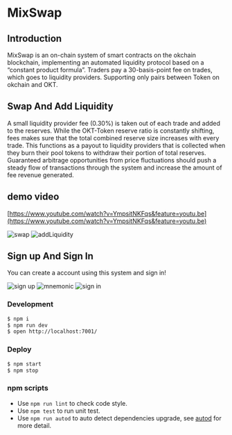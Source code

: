 # MixSwap

## Introduction
MixSwap is an on-chain system of smart contracts on the okchain blockchain, implementing an automated liquidity protocol based on a “constant product formula”. 
Traders pay a 30-basis-point fee on trades, which goes to liquidity providers. Supporting only pairs between Token on okchain and OKT.


## Swap And Add Liquidity
A small liquidity provider fee (0.30%) is taken out of each trade and added to the reserves. While the OKT-Token reserve ratio is constantly shifting, fees makes sure that the total combined reserve size increases with every trade. This functions as a payout to liquidity providers that is collected when they burn their pool tokens to withdraw their portion of total reserves. Guaranteed arbitrage opportunities from price fluctuations should push a steady flow of transactions through the system and increase the amount of fee revenue generated.

## demo video
[https://www.youtube.com/watch?v=YmpsitNKFqs&feature=youtu.be](https://www.youtube.com/watch?v=YmpsitNKFqs&feature=youtu.be)


![swap](https://mixswap.oss-cn-hangzhou.aliyuncs.com/swap.jpg)
![addLiquidity](https://mixswap.oss-cn-hangzhou.aliyuncs.com/addLiquidity.jpg)

## Sign up And Sign In
You can create a account using this system and sign in!

![sign up](https://mixswap.oss-cn-hangzhou.aliyuncs.com/signup.jpg)
![mnemonic](https://mixswap.oss-cn-hangzhou.aliyuncs.com/mnemonic.jpg)
![sign in](https://mixswap.oss-cn-hangzhou.aliyuncs.com/signin.jpg)


### Development

```bash
$ npm i
$ npm run dev
$ open http://localhost:7001/
```

### Deploy

```bash
$ npm start
$ npm stop
```

### npm scripts

- Use `npm run lint` to check code style.
- Use `npm test` to run unit test.
- Use `npm run autod` to auto detect dependencies upgrade, see [autod](https://www.npmjs.com/package/autod) for more detail.


